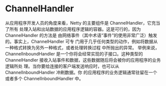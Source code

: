 # ChannelHandler

从应用程序开发人员的角度来看，Netty 的主要组件是 ChannelHandler，它充当了所有 处理入站和出站数据的应用程序逻辑的容器。这是可行的，因为 ChannelHandler 的方法是 由网络事件（其中术语“事件”的使用非常广泛）触发的。事实上，ChannelHandler 可专 门用于几乎任何类型的动作，例如将数据从一种格式转换为另外一种格式，或者处理转换过程 中所抛出的异常。 举例来说，ChannelInboundHandler 是一个你将会经常实现的子接口。这种类型的 ChannelHandler 接收入站事件和数据，这些数据随后将会被你的应用程序的业务逻辑所处 理。当你要给连接的客户端发送响应时，也可以从 ChannelInboundHandler 冲刷数据。你 的应用程序的业务逻辑通常驻留在一个或者多个 ChannelInboundHandler 中。

